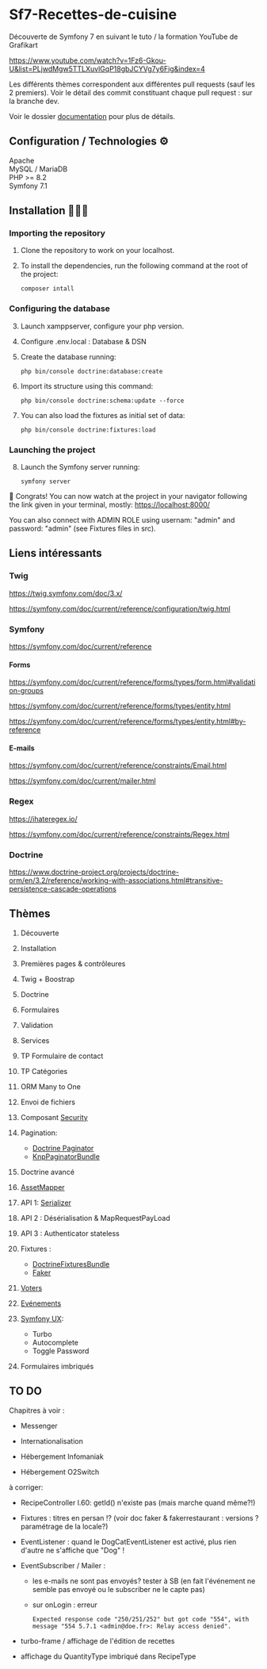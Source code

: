 # Sf7-Recettes-de-cuisine

Découverte de Symfony 7 en suivant le tuto / la formation YouTube de Grafikart

<https://www.youtube.com/watch?v=1Fz6-Gkou-U&list=PLjwdMgw5TTLXuvlGqP18gbJCYVg7y6Fig&index=4>

Les différents thèmes correspondent aux différentes pull requests (sauf les 2 premiers).
Voir le détail des commit constituant chaque pull request : sur la branche dev.

Voir le dossier [documentation](documentation) pour plus de détails.

## Configuration / Technologies ⚙️

Apache  
MySQL / MariaDB  
PHP >= 8.2  
Symfony 7.1

## Installation 🧑🏻‍🔧

### Importing the repository

1. Clone the repository to work on your localhost.
2. To install the dependencies, run the following command at the root of the project:

    ````text
    composer intall
    ````

### Configuring the database

3. Launch xamppserver, configure your php version.
4. Configure .env.local : Database & DSN
5. Create the database running:

    ````text
    php bin/console doctrine:database:create
    ````

6. Import its structure using this command:

    ````text
    php bin/console doctrine:schema:update --force
    ````

7. You can also load the fixtures as initial set of data:

    ````text
    php bin/console doctrine:fixtures:load
    ````

### Launching the project

8. Launch the Symfony server running:

    ````text
    symfony server
    ````

🎉 Congrats! You can now watch at the project in your navigator following the link given in your terminal, mostly:
<https://localhost:8000/>

You can also connect with ADMIN ROLE using usernam: "admin" and password: "admin" (see Fixtures files in src).

## Liens intéressants

### Twig

<https://twig.symfony.com/doc/3.x/>

<https://symfony.com/doc/current/reference/configuration/twig.html>

### Symfony

<https://symfony.com/doc/current/reference>

#### Forms

<https://symfony.com/doc/current/reference/forms/types/form.html#validation-groups>

<https://symfony.com/doc/current/reference/forms/types/entity.html>

<https://symfony.com/doc/current/reference/forms/types/entity.html#by-reference>

#### E-mails

<https://symfony.com/doc/current/reference/constraints/Email.html>

<https://symfony.com/doc/current/mailer.html>

### Regex

<https://ihateregex.io/>

<https://symfony.com/doc/current/reference/constraints/Regex.html>

### Doctrine

<https://www.doctrine-project.org/projects/doctrine-orm/en/3.2/reference/working-with-associations.html#transitive-persistence-cascade-operations>

## Thèmes

1. Découverte
2. Installation
3. Premières pages & contrôleures
4. Twig + Boostrap
5. Doctrine
6. Formulaires
7. Validation
8. Services
9. TP Formulaire de contact
10. TP Catégories
11. ORM Many to One
12. Envoi de fichiers
13. Composant [Security](https://symfony.com/doc/current/security.html)
14. Pagination:

    - [Doctrine Paginator](https://www.doctrine-project.org/projects/doctrine-orm/en/3.2/tutorials/pagination.html)
    - [KnpPaginatorBundle](https://github.com/KnpLabs/KnpPaginatorBundle)

15. Doctrine avancé
16. [AssetMapper](https://symfony.com/doc/current/frontend/asset_mapper.html)
17. API 1: [Serializer](https://symfony.com/doc/current/components/serializer.html)
18. API 2 : Désérialisation & MapRequestPayLoad
19. API 3 : Authenticator stateless
20. Fixtures :

    - [DoctrineFixturesBundle](https://symfony.com/bundles/DoctrineFixturesBundle/current/index.html)
    - [Faker](https://fakerphp.org/)

21. [Voters](https://symfony.com/doc/current/security/voters.html)
22. [Evénements](https://symfony.com/doc/current/event_dispatcher.html)
23. [Symfony UX](https://ux.symfony.com/):

    - Turbo
    - Autocomplete
    - Toggle Password

24. Formulaires imbriqués

## TO DO

Chapitres à voir :

- Messenger

- Internationalisation
- Hébergement Infomaniak
- Hébergement O2Switch

à corriger:

- RecipeController l.60: getId()  n'existe pas (mais marche quand même?!)
- Fixtures : titres en persan !? (voir doc faker & fakerrestaurant : versions ? paramétrage de la locale?)
- EventListener : quand le DogCatEventListener est activé, plus rien d'autre ne s'affiche que "Dog" !
- EventSubscriber / Mailer :

  - les e-mails ne sont pas envoyés? tester à SB (en fait l'événement ne semble pas envoyé ou le subscriber ne le capte pas)
  - sur onLogin : erreur

    ``Expected response code "250/251/252" but got code "554", with message "554 5.7.1 <admin@doe.fr>: Relay access denied".``

- turbo-frame / affichage de l'édition de recettes
- affichage du QuantityType imbriqué dans RecipeType
